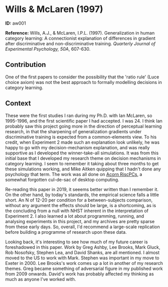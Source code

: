 # Wills & McLaren (1997)

**ID:** aw001

**Reference:** Wills, A.J., & McLaren, I.P.L. (1997). Generalization in human category learning: A connectionist explanation of differences in gradient after discriminative and non-discriminative training. _Quarterly Journal of Experimental Psychology, 50A_, 607-630.

## Contribution

One of the first papers to consider the possibility that the 'ratio rule' (Luce choice axiom) was not the best approach to formally modelling decisions in category learning. 

## Context

These were the first studies I ran during my Ph.D. with Ian McLaren, so 1995-1996, and the first scientific paper I had accepted. I was 24. I think Ian probably saw this project going more in the direction of perceptual learning research, in that the sharpening of generalization gradients under discriminative training is expected from a common-elements view. To his credit, when Experiment 2 made such an explanation look unlikely,  he was happy to go with my decision-mechanism explanation, and was really supportive as I developed the winner-take-all simulations. It was from this initial base that I developed my research theme on decision mechanisms in category learning. I seem to remember it taking about three months to get these simulations working, and Mike Aitken quipping that I hadn't done any psychology that term. The work was all done on [Acorn RiscPCs](https://en.wikipedia.org/wiki/RiscPC), a somewhat forgotten cul-de-sac of desktop computing.

Re-reading this paper in 2019, it seeems better written than I remember it. On the other hand, by today's standards, the empirical science falls a little short. An N of 12-20 per condition for a between-subjects comparison, without any argument the effects should be large, is a shortcoming, as is the concluding from a null with NHST inherent in the interpretation of Experiment 2. I also learned a lot about programming, running, and analysing experiments in this project, and my archives are pretty sparse from these early days. So, overall, I'd recommend a large-scale replication before building a programme of research upon these data.

Looking back, it's interesting to see how much of my future career is foreshadowed in this paper. Work by Greg Ashby, Lee Brooks, Mark Gluck, Rob Nosofsky, Stephen Lea, and David Shanks, are all mentioned. I almost moved to the US to work with Mark. Stephen was important in my move to Exeter in 2000. Lee Brooks's work comes up a lot in another of my research themes. Greg became something of adversarial figure in my published work from 2009 onwards. David's work has probably affected my thinking as much as anyone I've worked with. 
